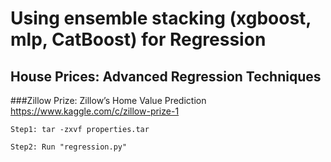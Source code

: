 # Using ensemble stacking (xgboost, mlp, CatBoost) for Regression

## House Prices: Advanced Regression Techniques

###Zillow Prize: Zillow’s Home Value Prediction
https://www.kaggle.com/c/zillow-prize-1


```
Step1: tar -zxvf properties.tar

Step2: Run "regression.py"
```

